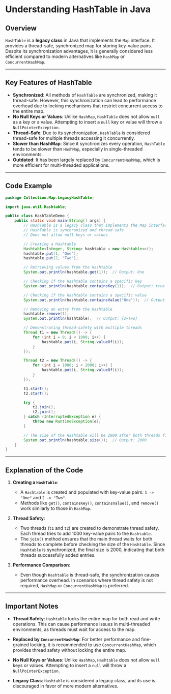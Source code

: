 
# Understanding HashTable in Java

## Overview
`HashTable` is a **legacy class** in Java that implements the `Map` interface. It provides a thread-safe, synchronized map for storing key-value pairs. Despite its synchronization advantages, it is generally considered less efficient compared to modern alternatives like `HashMap` or `ConcurrentHashMap`.

---

## Key Features of HashTable

- **Synchronized**: All methods of `HashTable` are synchronized, making it thread-safe. However, this synchronization can lead to performance overhead due to locking mechanisms that restrict concurrent access to the entire map.
- **No Null Keys or Values**: Unlike `HashMap`, `HashTable` does not allow `null` as a key or a value. Attempting to insert a `null` key or value will throw a `NullPointerException`.
- **Thread-Safe**: Due to its synchronization, `HashTable` is considered thread-safe for multiple threads accessing it concurrently.
- **Slower than HashMap**: Since it synchronizes every operation, `HashTable` tends to be slower than `HashMap`, especially in single-threaded environments.
- **Outdated**: It has been largely replaced by `ConcurrentHashMap`, which is more efficient for multi-threaded applications.

---

## Code Example

```java
package Collection.Map.LegacyHashTable;

import java.util.Hashtable;

public class HashTableDemo {
    public static void main(String[] args) {
        // HashTable is a legacy class that implements the Map interface
        // HashTable is synchronized and thread-safe
        // Does not allow null keys or values

        // Creating a Hashtable
        Hashtable<Integer, String> hashtable = new Hashtable<>();
        hashtable.put(1, "One");
        hashtable.put(2, "Two");

        // Retrieving values from the Hashtable
        System.out.println(hashtable.get(1));  // Output: One

        // Checking if the Hashtable contains a specific key
        System.out.println(hashtable.containsKey(1));  // Output: true

        // Checking if the Hashtable contains a specific value
        System.out.println(hashtable.containsValue("One"));  // Output: true

        // Removing an entry from the Hashtable
        hashtable.remove(1);  
        System.out.println(hashtable);  // Output: {2=Two}

        // Demonstrating thread-safety with multiple threads
        Thread t1 = new Thread(() -> {
            for (int i = 0; i < 1000; i++) {
                hashtable.put(i, String.valueOf(i));
            }
        });

        Thread t2 = new Thread(() -> {
            for (int i = 1000; i < 2000; i++) {
                hashtable.put(i, String.valueOf(i));
            }
        });

        t1.start();
        t2.start();

        try {
            t1.join();
            t2.join();
        } catch (InterruptedException e) {
            throw new RuntimeException(e);
        }

        // The size of the Hashtable will be 2000 after both threads finish execution
        System.out.println(hashtable.size());  // Output: 2000
    }
}
```

---

## Explanation of the Code

1. **Creating a `HashTable`**:
   - A `Hashtable` is created and populated with key-value pairs: `1 -> "One"` and `2 -> "Two"`.
   - Methods like `get()`, `containsKey()`, `containsValue()`, and `remove()` work similarly to those in `HashMap`.

2. **Thread Safety**:
   - Two threads (`t1` and `t2`) are created to demonstrate thread safety. Each thread tries to add 1000 key-value pairs to the `Hashtable`.
   - The `join()` method ensures that the main thread waits for both threads to complete before checking the size of the `Hashtable`. Since `Hashtable` is synchronized, the final size is 2000, indicating that both threads successfully added entries.

3. **Performance Comparison**:
   - Even though `Hashtable` is thread-safe, the synchronization causes performance overhead. In scenarios where thread safety is not required, `HashMap` or `ConcurrentHashMap` is preferred.

---

## Important Notes

- **Thread Safety**: `Hashtable` locks the entire map for both read and write operations. This can cause performance issues in multi-threaded environments, as threads must wait for access to the map.
  
- **Replaced by `ConcurrentHashMap`**: For better performance and fine-grained locking, it is recommended to use `ConcurrentHashMap`, which provides thread safety without locking the entire map.

- **No Null Keys or Values**: Unlike `HashMap`, `Hashtable` does not allow `null` keys or values. Attempting to insert a `null` will throw a `NullPointerException`.

- **Legacy Class**: `Hashtable` is considered a legacy class, and its use is discouraged in favor of more modern alternatives.

